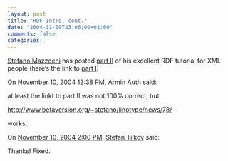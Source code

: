 ```yaml
---
layout: post
title: "RDF Intro, cont."
date: "2004-11-09T23:06:00+01:00"
comments: false
categories: 
---
```


<p><a href="http://www.betaversion.org/~stefano/">Stefano Mazzochi</a> has posted <a href="http://www.betaversion.org/~stefano/linotype/news/78/">part II</a> of his excellent RDF tutorial for XML people (here&#8217;s the link to <a href="http://www.betaversion.org/~stefano/linotype/news/57/">part I</a>)</p>

<section class="comments">

<div class="comment" id="comment-399">
On <a href="#comment-399" title="Permalink to this comment">November 10, 2004 12:38 PM</a>, Armin Auth
said:
<p>at least the linkt to part II was not 100% correct, but </p>

<p><a href="http://www.betaversion.org/~stefano/linotype/news/78/" rel="nofollow" /><a href="http://www.betaversion.org/~stefano/linotype/news/78/" rel="nofollow">http://www.betaversion.org/~stefano/linotype/news/78/</a></p>

<p>works.</p>


<div class="comment" id="comment-400">
On <a href="#comment-400" title="Permalink to this comment">November 10, 2004  2:00 PM</a>, <a href="/en/staff/st/">Stefan Tilkov</a>
said:
<p>Thanks! Fixed.</p>


</section>

